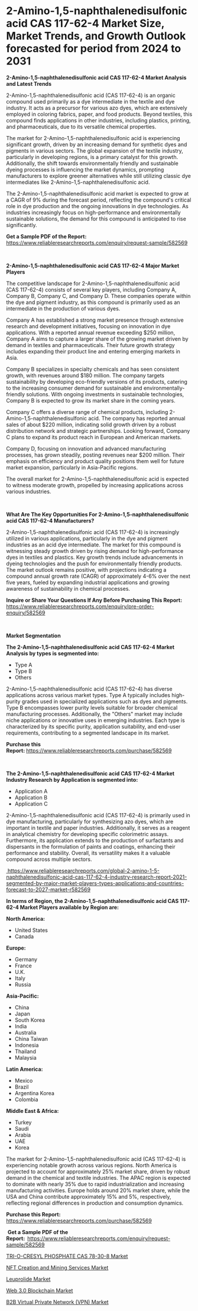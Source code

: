 <p><h1>2-Amino-1,5-naphthalenedisulfonic acid CAS 117-62-4 Market Size, Market Trends, and Growth Outlook forecasted for period from 2024 to 2031</h1></p><p><strong>2-Amino-1,5-naphthalenedisulfonic acid CAS 117-62-4 Market Analysis and Latest Trends</strong></p>
<p><p>2-Amino-1,5-naphthalenedisulfonic acid (CAS 117-62-4) is an organic compound used primarily as a dye intermediate in the textile and dye industry. It acts as a precursor for various azo dyes, which are extensively employed in coloring fabrics, paper, and food products. Beyond textiles, this compound finds applications in other industries, including plastics, printing, and pharmaceuticals, due to its versatile chemical properties.</p><p>The market for 2-Amino-1,5-naphthalenedisulfonic acid is experiencing significant growth, driven by an increasing demand for synthetic dyes and pigments in various sectors. The global expansion of the textile industry, particularly in developing regions, is a primary catalyst for this growth. Additionally, the shift towards environmentally friendly and sustainable dyeing processes is influencing the market dynamics, prompting manufacturers to explore greener alternatives while still utilizing classic dye intermediates like 2-Amino-1,5-naphthalenedisulfonic acid.</p><p>The 2-Amino-1,5-naphthalenedisulfonic acid market is expected to grow at a CAGR of 9% during the forecast period, reflecting the compound's critical role in dye production and the ongoing innovations in dye technologies. As industries increasingly focus on high-performance and environmentally sustainable solutions, the demand for this compound is anticipated to rise significantly.</p></p>
<p><strong>Get a Sample PDF of the Report:&nbsp;</strong> <a href="https://www.reliableresearchreports.com/enquiry/request-sample/582569?utm_campaign=120&utm_medium=2&utm_source=Github&utm_content=ia&utm_term=08122024&utm_id=2-amino-15-naphthalenedisulfonic-acid-cas-117-62-4">https://www.reliableresearchreports.com/enquiry/request-sample/582569</a></p>
<p>&nbsp;</p>
<p><strong>2-Amino-1,5-naphthalenedisulfonic acid CAS 117-62-4 Major Market Players</strong></p>
<p><p>The competitive landscape for 2-Amino-1,5-naphthalenedisulfonic acid (CAS 117-62-4) consists of several key players, including Company A, Company B, Company C, and Company D. These companies operate within the dye and pigment industry, as this compound is primarily used as an intermediate in the production of various dyes.</p><p>Company A has established a strong market presence through extensive research and development initiatives, focusing on innovation in dye applications. With a reported annual revenue exceeding $250 million, Company A aims to capture a larger share of the growing market driven by demand in textiles and pharmaceuticals. Their future growth strategy includes expanding their product line and entering emerging markets in Asia.</p><p>Company B specializes in specialty chemicals and has seen consistent growth, with revenues around $180 million. The company targets sustainability by developing eco-friendly versions of its products, catering to the increasing consumer demand for sustainable and environmentally-friendly solutions. With ongoing investments in sustainable technologies, Company B is expected to grow its market share in the coming years.</p><p>Company C offers a diverse range of chemical products, including 2-Amino-1,5-naphthalenedisulfonic acid. The company has reported annual sales of about $220 million, indicating solid growth driven by a robust distribution network and strategic partnerships. Looking forward, Company C plans to expand its product reach in European and American markets.</p><p>Company D, focusing on innovation and advanced manufacturing processes, has grown steadily, posting revenues near $200 million. Their emphasis on efficiency and product quality positions them well for future market expansion, particularly in Asia-Pacific regions.</p><p>The overall market for 2-Amino-1,5-naphthalenedisulfonic acid is expected to witness moderate growth, propelled by increasing applications across various industries.</p></p>
<p>&nbsp;</p>
<p><strong>What Are The Key Opportunities For 2-Amino-1,5-naphthalenedisulfonic acid CAS 117-62-4 Manufacturers?</strong></p>
<p><p>2-Amino-1,5-naphthalenedisulfonic acid (CAS 117-62-4) is increasingly utilized in various applications, particularly in the dye and pigment industries as an acid dye intermediate. The market for this compound is witnessing steady growth driven by rising demand for high-performance dyes in textiles and plastics. Key growth trends include advancements in dyeing technologies and the push for environmentally friendly products. The market outlook remains positive, with projections indicating a compound annual growth rate (CAGR) of approximately 4-6% over the next five years, fueled by expanding industrial applications and growing awareness of sustainability in chemical processes.</p></p>
<p><strong>Inquire or Share Your Questions If Any Before Purchasing This Report:</strong> <a href="https://www.reliableresearchreports.com/enquiry/pre-order-enquiry/582569?utm_campaign=120&utm_medium=2&utm_source=Github&utm_content=ia&utm_term=08122024&utm_id=2-amino-15-naphthalenedisulfonic-acid-cas-117-62-4">https://www.reliableresearchreports.com/enquiry/pre-order-enquiry/582569</a></p>
<p>&nbsp;</p>
<p><strong>Market Segmentation</strong></p>
<p><strong>The 2-Amino-1,5-naphthalenedisulfonic acid CAS 117-62-4 Market Analysis by types is segmented into:</strong></p>
<p><ul><li>Type A</li><li>Type B</li><li>Others</li></ul></p>
<p><p>2-Amino-1,5-naphthalenedisulfonic acid (CAS 117-62-4) has diverse applications across various market types. Type A typically includes high-purity grades used in specialized applications such as dyes and pigments. Type B encompasses lower purity levels suitable for broader chemical manufacturing processes. Additionally, the "Others" market may include niche applications or innovative uses in emerging industries. Each type is characterized by its specific purity, application suitability, and end-user requirements, contributing to a segmented landscape in its market.</p></p>
<p><strong>Purchase this Report:&nbsp;</strong><a href="https://www.reliableresearchreports.com/purchase/582569?utm_campaign=120&utm_medium=2&utm_source=Github&utm_content=ia&utm_term=08122024&utm_id=2-amino-15-naphthalenedisulfonic-acid-cas-117-62-4">https://www.reliableresearchreports.com/purchase/582569</a></p>
<p>&nbsp;</p>
<p><strong>The 2-Amino-1,5-naphthalenedisulfonic acid CAS 117-62-4 Market Industry Research by Application is segmented into:</strong></p>
<p><ul><li>Application A</li><li>Application B</li><li>Application C</li></ul></p>
<p><p>2-Amino-1,5-naphthalenedisulfonic acid (CAS 117-62-4) is primarily used in dye manufacturing, particularly for synthesizing azo dyes, which are important in textile and paper industries. Additionally, it serves as a reagent in analytical chemistry for developing specific colorimetric assays. Furthermore, its application extends to the production of surfactants and dispersants in the formulation of paints and coatings, enhancing their performance and stability. Overall, its versatility makes it a valuable compound across multiple sectors.</p></p>
<p><a href="https://www.reliableresearchreports.com/global-2-amino-1-5-naphthalenedisulfonic-acid-cas-117-62-4-industry-research-report-2021-segmented-by-major-market-players-types-applications-and-countries-forecast-to-2027-market-r582569?utm_campaign=120&utm_medium=2&utm_source=Github&utm_content=ia&utm_term=08122024&utm_id=2-amino-15-naphthalenedisulfonic-acid-cas-117-62-4">&nbsp;https://www.reliableresearchreports.com/global-2-amino-1-5-naphthalenedisulfonic-acid-cas-117-62-4-industry-research-report-2021-segmented-by-major-market-players-types-applications-and-countries-forecast-to-2027-market-r582569</a></p>
<p><strong>In terms of Region, the 2-Amino-1,5-naphthalenedisulfonic acid CAS 117-62-4 Market Players available by Region are:</strong></p>
<p>
    <p> <strong> North America: </strong>
        <ul>
            <li>United States</li>
            <li>Canada</li>
        </ul>
        </p> 
    <p> <strong> Europe: </strong>
        <ul>
            <li>Germany</li>
            <li>France</li>
            <li>U.K.</li>
            <li>Italy</li>
            <li>Russia</li>
        </ul>
        </p> 
    <p> <strong> Asia-Pacific: </strong>
        <ul>
            <li>China</li>
            <li>Japan</li>
            <li>South Korea</li>
            <li>India</li>
            <li>Australia</li>
            <li>China Taiwan</li>
            <li>Indonesia</li>
            <li>Thailand</li>
            <li>Malaysia</li>
        </ul>
        </p> 
    <p> <strong> Latin America: </strong>
        <ul>
            <li>Mexico</li>
            <li>Brazil</li>
            <li>Argentina Korea</li>
            <li>Colombia</li>
        </ul>
        </p> 
    <p> <strong> Middle East & Africa: </strong>
        <ul>
            <li>Turkey</li>
            <li>Saudi</li>
            <li>Arabia</li>
            <li>UAE</li>
            <li>Korea</li>
        </ul>
    </p>
    </p>
<p><p>The market for 2-Amino-1,5-naphthalenedisulfonic acid (CAS 117-62-4) is experiencing notable growth across various regions. North America is projected to account for approximately 25% market share, driven by robust demand in the chemical and textile industries. The APAC region is expected to dominate with nearly 35% due to rapid industrialization and increasing manufacturing activities. Europe holds around 20% market share, while the USA and China contribute approximately 15% and 5%, respectively, reflecting regional differences in production and consumption dynamics.</p></p>
<p><strong>Purchase this Report: </strong><a href="https://www.reliableresearchreports.com/purchase/582569?utm_campaign=120&utm_medium=2&utm_source=Github&utm_content=ia&utm_term=08122024&utm_id=2-amino-15-naphthalenedisulfonic-acid-cas-117-62-4">https://www.reliableresearchreports.com/purchase/582569</a></p>
<p>&nbsp;<strong>Get a Sample PDF of the Report:&nbsp;&nbsp;</strong><a href="https://www.reliableresearchreports.com/enquiry/request-sample/582569?utm_campaign=120&utm_medium=2&utm_source=Github&utm_content=ia&utm_term=08122024&utm_id=2-amino-15-naphthalenedisulfonic-acid-cas-117-62-4">https://www.reliableresearchreports.com/enquiry/request-sample/582569</a></p>
<p><strong></strong></p>
<p><p><a href="https://github.com/joannesouthgate/Market-Research-Report-List-5/blob/main/tri-o-cresyl-phosphate-cas-78-30-8-market.md?utm_campaign=120&utm_medium=2&utm_source=Github&utm_content=ia&utm_term=08122024&utm_id=2-amino-15-naphthalenedisulfonic-acid-cas-117-62-4">TRI-O-CRESYL PHOSPHATE CAS 78-30-8 Market</a></p><p><a href="https://www.linkedin.com/pulse/nft-creation-mining-services-market-growth-study-offers-detailed-45cle?utm_campaign=120&utm_medium=2&utm_source=Github&utm_content=ia&utm_term=08122024&utm_id=2-amino-15-naphthalenedisulfonic-acid-cas-117-62-4">NFT Creation and Mining Services Market</a></p><p><a href="https://github.com/DianaWilson796/Market-Research-Report-List-1/blob/main/leuprolide-market.md?utm_campaign=120&utm_medium=2&utm_source=Github&utm_content=ia&utm_term=08122024&utm_id=2-amino-15-naphthalenedisulfonic-acid-cas-117-62-4">Leuprolide Market</a></p><p><a href="https://www.linkedin.com/pulse/explore-web-30-blockchain-markets-growth-trajectory-average-phoie?utm_campaign=120&utm_medium=2&utm_source=Github&utm_content=ia&utm_term=08122024&utm_id=2-amino-15-naphthalenedisulfonic-acid-cas-117-62-4">Web 3.0 Blockchain Market</a></p><p><a href="https://www.linkedin.com/pulse/projected-growth-b2b-virtual-private-network-vpn-market-lonqe?utm_campaign=120&utm_medium=2&utm_source=Github&utm_content=ia&utm_term=08122024&utm_id=2-amino-15-naphthalenedisulfonic-acid-cas-117-62-4">B2B Virtual Private Network (VPN) Market</a></p></p>